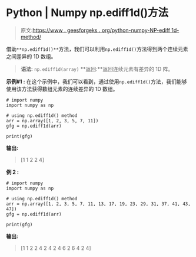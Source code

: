 # Python | Numpy np.ediff1d()方法

> 原文:[https://www . geesforgeks . org/python-numpy-NP-ediff 1d-method/](https://www.geeksforgeeks.org/python-numpy-np-ediff1d-method/)

借助`**np.ediff1d()**`方法，我们可以利用`np.ediff1d()`方法得到两个连续元素之间差异的 1D 数组。

> **语法:** `np.ediff1d(array)`
> **返回:**返回连续元素有差异的 1D 阵。

**示例#1 :**
在这个示例中，我们可以看到，通过使用`np.ediff1d()`方法，我们能够使用该方法获得数组元素的连续差异的 1D 数组。

```
# import numpy
import numpy as np

# using np.ediff1d() method
arr = np.array([1, 2, 3, 5, 7, 11])
gfg = np.ediff1d(arr)

print(gfg)
```

**输出:**

> [1 1 2 2 4]

**例 2 :**

```
# import numpy
import numpy as np

# using np.ediff1d() method
arr = np.array([1, 2, 3, 5, 7, 11, 13, 17, 19, 23, 29, 31, 37, 41, 43, 47])
gfg = np.ediff1d(arr)

print(gfg)
```

**输出:**

> [1 1 2 2 4 2 4 2 4 6 2 6 4 2 4]